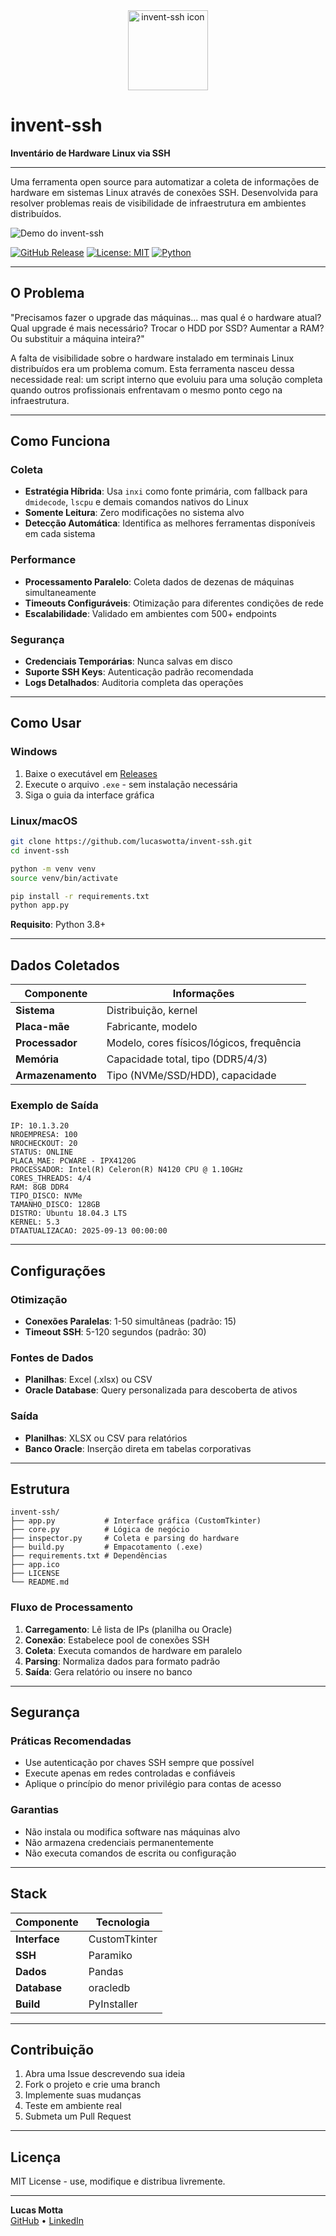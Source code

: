 <div align="center"><img src="app.ico" alt="invent-ssh icon" width="128"></div> 

# invent-ssh

**Inventário de Hardware Linux via SSH**

---

Uma ferramenta open source para automatizar a coleta de informações de hardware em sistemas Linux através de conexões SSH. Desenvolvida para resolver problemas reais de visibilidade de infraestrutura em ambientes distribuídos.

![Demo do invent-ssh](https://i.imgur.com/Bba4sRb.gif)

[![GitHub Release](https://img.shields.io/github/v/release/lucaswotta/invent-ssh?include_prereleases&label=versão&color=5cb85c)](https://github.com/lucaswotta/invent-ssh/releases)
[![License: MIT](https://img.shields.io/badge/Licença-MIT-blue.svg)](https://opensource.org/licenses/MIT)
[![Python](https://img.shields.io/badge/Python-3.8%2B-blue.svg)](https://python.org)

---

## O Problema

"Precisamos fazer o upgrade das máquinas... mas qual é o hardware atual? Qual upgrade é mais necessário? Trocar o HDD por SSD? Aumentar a RAM? Ou substituir a máquina inteira?"

A falta de visibilidade sobre o hardware instalado em terminais Linux distribuídos era um problema comum. Esta ferramenta nasceu dessa necessidade real: um script interno que evoluiu para uma solução completa quando outros profissionais enfrentavam o mesmo ponto cego na infraestrutura.

---

## Como Funciona

### Coleta
- **Estratégia Híbrida**: Usa `inxi` como fonte primária, com fallback para `dmidecode`, `lscpu` e demais comandos nativos do Linux
- **Somente Leitura**: Zero modificações no sistema alvo
- **Detecção Automática**: Identifica as melhores ferramentas disponíveis em cada sistema

### Performance
- **Processamento Paralelo**: Coleta dados de dezenas de máquinas simultaneamente
- **Timeouts Configuráveis**: Otimização para diferentes condições de rede
- **Escalabilidade**: Validado em ambientes com 500+ endpoints

### Segurança
- **Credenciais Temporárias**: Nunca salvas em disco
- **Suporte SSH Keys**: Autenticação padrão recomendada
- **Logs Detalhados**: Auditoria completa das operações

---

## Como Usar

### Windows
1. Baixe o executável em [Releases](https://github.com/lucaswotta/invent-ssh/releases)
2. Execute o arquivo `.exe` - sem instalação necessária
3. Siga o guia da interface gráfica

### Linux/macOS
```bash
git clone https://github.com/lucaswotta/invent-ssh.git
cd invent-ssh

python -m venv venv
source venv/bin/activate

pip install -r requirements.txt
python app.py
```

**Requisito**: Python 3.8+

---

## Dados Coletados

| Componente | Informações |
|------------|------------|
| **Sistema** | Distribuição, kernel |
| **Placa-mãe** | Fabricante, modelo |
| **Processador** | Modelo, cores físicos/lógicos, frequência |
| **Memória** | Capacidade total, tipo (DDR5/4/3) |
| **Armazenamento** | Tipo (NVMe/SSD/HDD), capacidade |

### Exemplo de Saída
```
IP: 10.1.3.20
NROEMPRESA: 100
NROCHECKOUT: 20
STATUS: ONLINE
PLACA_MAE: PCWARE - IPX4120G
PROCESSADOR: Intel(R) Celeron(R) N4120 CPU @ 1.10GHz
CORES_THREADS: 4/4
RAM: 8GB DDR4
TIPO_DISCO: NVMe
TAMANHO_DISCO: 128GB
DISTRO: Ubuntu 18.04.3 LTS
KERNEL: 5.3
DTAATUALIZACAO: 2025-09-13 00:00:00
```

---

## Configurações

### Otimização
- **Conexões Paralelas**: 1-50 simultâneas (padrão: 15)
- **Timeout SSH**: 5-120 segundos (padrão: 30)

### Fontes de Dados
- **Planilhas**: Excel (.xlsx) ou CSV
- **Oracle Database**: Query personalizada para descoberta de ativos

### Saída
- **Planilhas**: XLSX ou CSV para relatórios
- **Banco Oracle**: Inserção direta em tabelas corporativas

---

## Estrutura

```
invent-ssh/
├── app.py           # Interface gráfica (CustomTkinter)
├── core.py          # Lógica de negócio  
├── inspector.py     # Coleta e parsing do hardware
├── build.py         # Empacotamento (.exe)
├── requirements.txt # Dependências
├── app.ico
├── LICENSE
└── README.md
```

### Fluxo de Processamento
1. **Carregamento**: Lê lista de IPs (planilha ou Oracle)
2. **Conexão**: Estabelece pool de conexões SSH
3. **Coleta**: Executa comandos de hardware em paralelo
4. **Parsing**: Normaliza dados para formato padrão
5. **Saída**: Gera relatório ou insere no banco

---

## Segurança

### Práticas Recomendadas
- Use autenticação por chaves SSH sempre que possível
- Execute apenas em redes controladas e confiáveis
- Aplique o princípio do menor privilégio para contas de acesso

### Garantias
- Não instala ou modifica software nas máquinas alvo
- Não armazena credenciais permanentemente
- Não executa comandos de escrita ou configuração

---

## Stack

| Componente | Tecnologia |
|------------|------------|
| **Interface** | CustomTkinter |
| **SSH** | Paramiko |
| **Dados** | Pandas |
| **Database** | oracledb |
| **Build** | PyInstaller |

---

## Contribuição

1. Abra uma Issue descrevendo sua ideia
2. Fork o projeto e crie uma branch
3. Implemente suas mudanças
4. Teste em ambiente real
5. Submeta um Pull Request

---

## Licença

MIT License - use, modifique e distribua livremente.

---

**Lucas Motta**  
[GitHub](https://github.com/lucaswotta) • [LinkedIn](https://www.linkedin.com/in/lucaswotta)